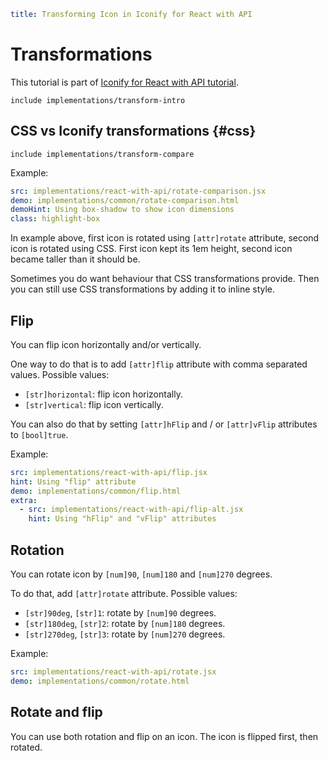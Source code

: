 ```yaml
title: Transforming Icon in Iconify for React with API
```

# Transformations

This tutorial is part of [Iconify for React with API tutorial](./index.md).

`include implementations/transform-intro`

## CSS vs Iconify transformations {#css}

`include implementations/transform-compare`

Example:

```yaml
src: implementations/react-with-api/rotate-comparison.jsx
demo: implementations/common/rotate-comparison.html
demoHint: Using box-shadow to show icon dimensions
class: highlight-box
```

In example above, first icon is rotated using `[attr]rotate` attribute, second icon is rotated using CSS. First icon kept its 1em height, second icon became taller than it should be.

Sometimes you do want behaviour that CSS transformations provide. Then you can still use CSS transformations by adding it to inline style.

## Flip

You can flip icon horizontally and/or vertically.

One way to do that is to add `[attr]flip` attribute with comma separated values. Possible values:

- `[str]horizontal`: flip icon horizontally.
- `[str]vertical`: flip icon vertically.

You can also do that by setting `[attr]hFlip` and / or `[attr]vFlip` attributes to `[bool]true`.

Example:

```yaml
src: implementations/react-with-api/flip.jsx
hint: Using "flip" attribute
demo: implementations/common/flip.html
extra:
  - src: implementations/react-with-api/flip-alt.jsx
    hint: Using "hFlip" and "vFlip" attributes
```

## Rotation

You can rotate icon by `[num]90`, `[num]180` and `[num]270` degrees.

To do that, add `[attr]rotate` attribute. Possible values:

- `[str]90deg`, `[str]1`: rotate by `[num]90` degrees.
- `[str]180deg`, `[str]2`: rotate by `[num]180` degrees.
- `[str]270deg`, `[str]3`: rotate by `[num]270` degrees.

Example:

```yaml
src: implementations/react-with-api/rotate.jsx
demo: implementations/common/rotate.html
```

## Rotate and flip

You can use both rotation and flip on an icon. The icon is flipped first, then rotated.
